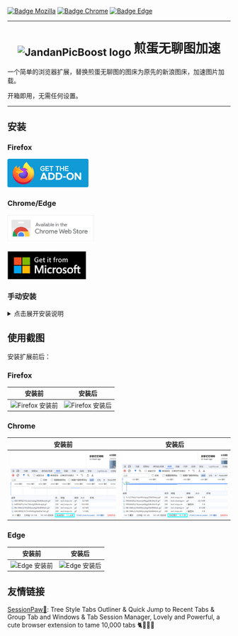 [![Badge Mozilla]][Mozilla]
[![Badge Chrome]][Chrome]
[![Badge Edge]][Edge]

***

<h1 align="center">
<sub>
<img src="https://github.com/seiuneko/JandanPicBoost/raw/master/firefox/icons/jandan.svg" height="38" width="38" alt="JandanPicBoost logo">
</sub>
煎蛋无聊图加速
</h1>

一个简单的浏览器扩展，替换煎蛋无聊图的图床为原先的新浪图床，加速图片加载。

开箱即用，无需任何设置。

***

## 安装

### Firefox

<a href="https://addons.mozilla.org/zh-CN/firefox/addon/jandanpicboost/"><img src="img/get-the-addon-fx-apr-2020.svg" alt="Get JandanPicBoost for Firefox" height="64"></a>

### Chrome/Edge

<a href="https://chromewebstore.google.com/detail/pgkhddbbipclegkaheabhpahkifdaane"><img src="img/Available_in_the_Chrome_Web_Store.svg" alt="Get JandanPicBoost for Chrome" height="64"></a>

<a href="https://microsoftedge.microsoft.com/addons/detail/cemghbpkkckldmnfchdiflmoeamkimbi"><img src="img/English_get it from MS_864X312.svg" alt="Get JandanPicBoost for Edge" height="64"></a>

### 手动安装

<details>

<summary>点击展开安装说明</summary>

在开始安装之前，请从 [Releases](https://github.com/seiuneko/JandanPicBoost/releases/latest) 页面下载最新版本的扩展文件：

| 浏览器         | 文件名格式   |
|-------------|---------|
| Firefox     | `*.xpi` |
| Chrome/Edge | `*.crx` |

> :warning: **注意** 请务必仅从 GitHub Releases 页面下载扩展文件，以确保安全性。

#### Firefox

1. 在 Firefox 地址栏输入 `about:addons` 并回车
2. 将下载的 `.xpi` 文件拖拽到 Firefox 的 `附加组件管理器` 页面。
3. 在弹出的提示中点击 `添加` 按钮
4. 安装完成

#### Chrome/Edge

1. 在 Chrome/Edge 地址栏输入 `chrome://extensions` 并回车
2. 点击页面上的 `开发者模式` 切换按钮，启用开发者模式
3. 将下载的 `.crx` 文件拖拽到 Chrome/Edge 的 `扩展程序` 页面。
4. 在弹出的提示中点击 `添加扩展程序` 按钮
5. 安装完成

</details>

## 使用截图

安装扩展前后：

### Firefox

|                        安装前                        |                       安装后                       |
|:-------------------------------------------------:|:-----------------------------------------------:|
| ![Firefox 安装前](screenshots/firefox/disabled.png ) | ![Firefox 安装后](screenshots/firefox/enabled.png) |

### Chrome

|                       安装前                       |                      安装后                      |
|:-----------------------------------------------:|:---------------------------------------------:|
| ![Chrome 安装前](screenshots/chrome/disabled.png ) | ![Chrome 安装后](screenshots/chrome/enabled.png) |

### Edge

|                     安装前                     |                    安装后                    |
|:-------------------------------------------:|:-----------------------------------------:|
| ![Edge 安装前](screenshots/edge/disabled.png ) | ![Edge 安装后](screenshots/edge/enabled.png) |

## 友情链接

[SessionPaw🐾](https://sessionpaw.com/): Tree Style Tabs Outliner & Quick Jump to Recent Tabs & Group Tab and Windows &
Tab Session Manager, Lovely and Powerful, a cute browser extension to tame 10,000 tabs 🐈🐾🐾🐾

<!----------------------------------------------------------------------------->

[Mozilla]: https://addons.mozilla.org/zh-CN/firefox/addon/jandanpicboost/

[Chrome]: https://chromewebstore.google.com/detail/pgkhddbbipclegkaheabhpahkifdaane

[Edge]: https://microsoftedge.microsoft.com/addons/detail/cemghbpkkckldmnfchdiflmoeamkimbi

<!----------------------------------[ Badges ]--------------------------------->

[Badge Mozilla]: https://img.shields.io/amo/users/jandanpicboost?logo=firefoxbrowser&label=Firefox%20users

[Badge Chrome]: https://img.shields.io/chrome-web-store/users/pgkhddbbipclegkaheabhpahkifdaane?logo=googlechrome&label=Chrome%20users

[Badge Edge]: https://img.shields.io/badge/dynamic/json?logo=microsoftedge&label=Edge%20users&logoColor=489ee2&color=brightgreen&query=%24.activeInstallCount&url=https%3A%2F%2Fmicrosoftedge.microsoft.com%2Faddons%2Fgetproductdetailsbycrxid%2Fcemghbpkkckldmnfchdiflmoeamkimbi